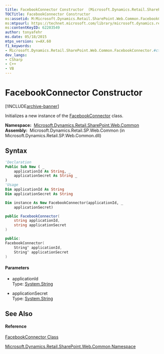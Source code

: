 ```yaml
---
title: FacebookConnector Constructor  (Microsoft.Dynamics.Retail.SharePoint.Web.Common)
TOCTitle: FacebookConnector Constructor
ms:assetid: M:Microsoft.Dynamics.Retail.SharePoint.Web.Common.FacebookConnector.#ctor(System.String,System.String)
ms:mtpsurl: https://technet.microsoft.com/library/microsoft.dynamics.retail.sharepoint.web.common.facebookconnector.facebookconnector(v=AX.60)
ms:contentKeyID: 62203549
author: tonyafehr
ms.date: 05/18/2015
mtps_version: v=AX.60
f1_keywords:
- Microsoft.Dynamics.Retail.SharePoint.Web.Common.FacebookConnector.#ctor
dev_langs:
- CSharp
- C++
- VB
---
```


# FacebookConnector Constructor


[!INCLUDE[archive-banner](includes/archive-banner.md)]

Initializes a new instance of the [FacebookConnector](facebookconnector-class-microsoft-dynamics-retail-sharepoint-web-common.md) class.

**Namespace:**  [Microsoft.Dynamics.Retail.SharePoint.Web.Common](microsoft-dynamics-retail-sharepoint-web-common-namespace.md)  
**Assembly:**  Microsoft.Dynamics.Retail.SP.Web.Common (in Microsoft.Dynamics.Retail.SP.Web.Common.dll)

## Syntax

``` vb
'Declaration
Public Sub New ( _
    applicationId As String, _
    applicationSecret As String _
)
'Usage
Dim applicationId As String
Dim applicationSecret As String

Dim instance As New FacebookConnector(applicationId, _
    applicationSecret)
```

``` csharp
public FacebookConnector(
    string applicationId,
    string applicationSecret
)
```

``` c++
public:
FacebookConnector(
    String^ applicationId, 
    String^ applicationSecret
)
```

#### Parameters

  - applicationId  
    Type: [System.String](https://technet.microsoft.com/library/s1wwdcbf\(v=ax.60\))  

<!-- end list -->

  - applicationSecret  
    Type: [System.String](https://technet.microsoft.com/library/s1wwdcbf\(v=ax.60\))  

## See Also

#### Reference

[FacebookConnector Class](facebookconnector-class-microsoft-dynamics-retail-sharepoint-web-common.md)

[Microsoft.Dynamics.Retail.SharePoint.Web.Common Namespace](microsoft-dynamics-retail-sharepoint-web-common-namespace.md)

